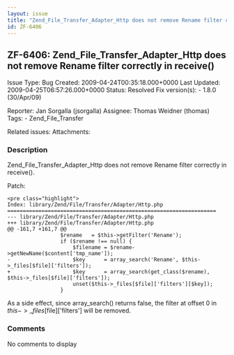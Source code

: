 ```yaml
---
layout: issue
title: "Zend_File_Transfer_Adapter_Http does not remove Rename filter correctly in receive()"
id: ZF-6406
---
```


ZF-6406: Zend\_File\_Transfer\_Adapter\_Http does not remove Rename filter correctly in receive()
-------------------------------------------------------------------------------------------------

 Issue Type: Bug Created: 2009-04-24T00:35:18.000+0000 Last Updated: 2009-04-25T06:57:26.000+0000 Status: Resolved Fix version(s): - 1.8.0 (30/Apr/09)
 
 Reporter:  Jan Sorgalla (jsorgalla)  Assignee:  Thomas Weidner (thomas)  Tags: - Zend\_File\_Transfer
 
 Related issues: 
 Attachments: 
### Description

Zend\_File\_Transfer\_Adapter\_Http does not remove Rename filter correctly in receive().

Patch:

 
    <pre class="highlight">
    Index: library/Zend/File/Transfer/Adapter/Http.php
    ===================================================================
    --- library/Zend/File/Transfer/Adapter/Http.php
    +++ library/Zend/File/Transfer/Adapter/Http.php
    @@ -161,7 +161,7 @@
                     $rename   = $this->getFilter('Rename');
                     if ($rename !== null) {
                         $filename = $rename->getNewName($content['tmp_name']);
    -                    $key      = array_search('Rename', $this->_files[$file]['filters']);
    +                    $key      = array_search(get_class($rename), $this->_files[$file]['filters']);
                         unset($this->_files[$file]['filters'][$key]);
                     }


As a side effect, since array\_search() returns false, the filter at offset 0 in $this->\_files[$file]['filters'] will be removed.

 

 

### Comments

No comments to display
